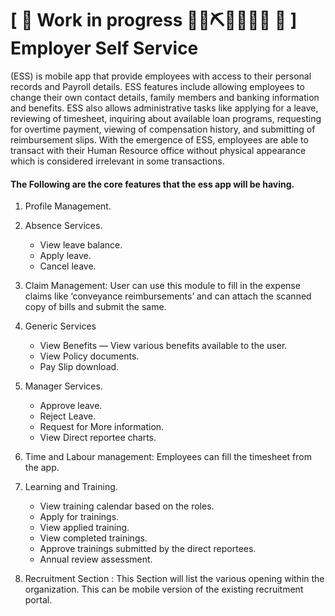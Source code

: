 # \[ 🚧 Work in progress 👷‍♀️⛏👷🔧️👷🔧 🚧 \]  Employer Self Service

(ESS) is mobile app that provide employees with access to their personal records and Payroll details. ESS features include allowing employees to change their own contact details, family members and banking information and benefits. ESS also allows administrative tasks like applying for a leave, reviewing of timesheet, inquiring about available loan programs, requesting for overtime payment, viewing of compensation history, and submitting of reimbursement slips. With the emergence of ESS, employees are able to transact with their Human Resource office without physical appearance which is considered irrelevant in some transactions.

#### The Following are the core features that the ess app will be having.

  1. Profile Management.

  2. Absence Services.

     * View leave balance.
     * Apply leave.
     * Cancel leave.

  3. Claim Management:  User can use this module to fill in the expense claims like ‘conveyance reimbursements’ and can attach the scanned copy of  bills and submit the same.

  4. Generic Services
      * View Benefits — View various benefits available to the user.
      * View Policy documents.
      * Pay Slip download.

  5. Manager Services.
      * Approve leave.
      * Reject Leave.
      * Request for More information.
      * View Direct reportee charts.
    
  6. Time and Labour management: Employees can fill the timesheet from the app.
  
  7. Learning and Training.
  
      *  View training calendar based on the roles.
      *  Apply for trainings.
      *  View applied training.
      *  View completed trainings.
      *  Approve trainings submitted by the direct reportees.
      *  Annual review assessment.
  8. Recruitment Section :
    This Section will list the various opening within the organization. This can be mobile version of the existing recruitment portal.
  
  
 
